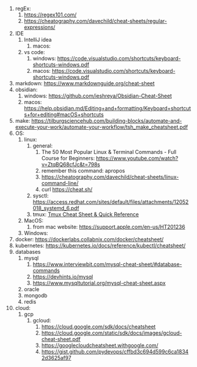 1. regEx: 
	1. https://regex101.com/
	2. https://cheatography.com/davechild/cheat-sheets/regular-expressions/
2. IDE
	1. IntelliJ idea
		1. macos:
	2. vs code: 
		1. windows: https://code.visualstudio.com/shortcuts/keyboard-shortcuts-windows.pdf
		2. macos: https://code.visualstudio.com/shortcuts/keyboard-shortcuts-windows.pdf
4. markdown: https://www.markdownguide.org/cheat-sheet
5. obsidian: 
	1. windows: https://github.com/ieshreya/Obsidian-Cheat-Sheet
	2. macos: https://help.obsidian.md/Editing+and+formatting/Keyboard+shortcuts+for+editing#macOS+shortcuts
6. make: https://tilburgsciencehub.com/building-blocks/automate-and-execute-your-work/automate-your-workflow/tsh_make_cheatsheet.pdf
7. OS:
	1. linux:
		1. general: 
			1. The 50 Most Popular Linux & Terminal Commands - Full Course for Beginners: https://www.youtube.com/watch?v=ZtqBQ68cfJc&t=798s
			2. remember this command: apropos
			3. https://cheatography.com/davechild/cheat-sheets/linux-command-line/
			4. curl https://cheat.sh/ 
		2. sysctl: https://access.redhat.com/sites/default/files/attachments/12052018_systemd_6.pdf
		3. tmux: [Tmux Cheat Sheet & Quick Reference](https://tmuxcheatsheet.com/)
	2. MacOS:
		1. from mac website: https://support.apple.com/en-us/HT201236
	3. Windows:
8. docker: https://dockerlabs.collabnix.com/docker/cheatsheet/
9. kubernetes: https://kubernetes.io/docs/reference/kubectl/cheatsheet/
10. databases
	1. mysql
		1. https://www.interviewbit.com/mysql-cheat-sheet/#database-commands
		2. https://devhints.io/mysql
		3. https://www.mysqltutorial.org/mysql-cheat-sheet.aspx
	2. oracle
	3. mongodb
	4. redis
11. cloud:
	1. gcp
		1. gcloud:
			1. https://cloud.google.com/sdk/docs/cheatsheet
			2. https://cloud.google.com/static/sdk/docs/images/gcloud-cheat-sheet.pdf
			3. https://googlecloudcheatsheet.withgoogle.com/
			4. https://gist.github.com/pydevops/cffbd3c694d599c6ca18342d3625af97
